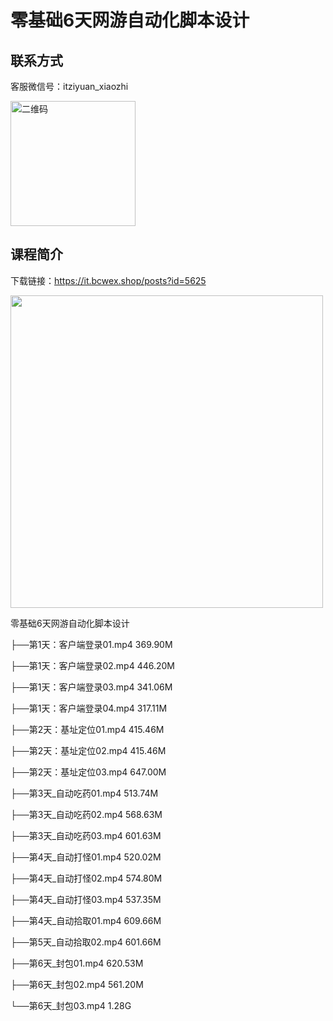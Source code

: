# 零基础6天网游自动化脚本设计

## 联系方式

客服微信号：itziyuan_xiaozhi

<img src="https://ziyuanyun.oss-cn-guangzhou.aliyuncs.com/common/20240614073449/666b82192834a.jpg" width="200" height="200" alt="二维码">

## 课程简介

下载链接：https://it.bcwex.shop/posts?id=5625

<img src="https://ziyuanyun.oss-cn-guangzhou.aliyuncs.com/yun/20241201163531/674c1fd3c1381.jpg" width="500" alt="">

  零基础6天网游自动化脚本设计



 ├──第1天：客户端登录01.mp4 369.90M

 ├──第1天：客户端登录02.mp4 446.20M

 ├──第1天：客户端登录03.mp4 341.06M

 ├──第1天：客户端登录04.mp4 317.11M

 ├──第2天：基址定位01.mp4 415.46M

 ├──第2天：基址定位02.mp4 415.46M

 ├──第2天：基址定位03.mp4 647.00M

 ├──第3天_自动吃药01.mp4 513.74M

 ├──第3天_自动吃药02.mp4 568.63M

 ├──第3天_自动吃药03.mp4 601.63M

 ├──第4天_自动打怪01.mp4 520.02M

 ├──第4天_自动打怪02.mp4 574.80M

 ├──第4天_自动打怪03.mp4 537.35M

 ├──第4天_自动拾取01.mp4 609.66M

 ├──第5天_自动拾取02.mp4 601.66M

 ├──第6天_封包01.mp4 620.53M

 ├──第6天_封包02.mp4 561.20M

 └──第6天_封包03.mp4 1.28G

  